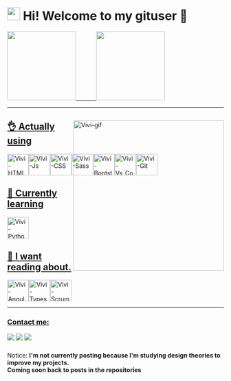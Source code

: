 <!--
**vivianassis/vivianassis** is a ✨ _special_ ✨ repository because its `README.md` (this file) appears on your GitHub profile.

Here are some ideas to get you started:

- 🔭 I’m currently working on ...
- 🌱 I’m currently learning ...
- 👯 I’m looking to collaborate on ...
- 🤔 I’m looking for help with ...
- 💬 Ask me about ...
- 📫 How to reach me: ...
- 😄 Pronouns: ...
- ⚡ Fun fact: ...
-->
#  <img height="30em" src="https://upload.wikimedia.org/wikipedia/commons/b/bf/Front-end-logo-color%402x.png"/> Hi! Welcome to my gituser 🤗    

 <div>
  <a href="https://github.com/vivianassis">
  <img height="160em" src="https://github-readme-stats.vercel.app/api?username=vivianassis&show_icons=true&theme=dracula&include_all_commits=true&count_private=true"/>
  &nbsp&nbsp&nbsp&nbsp&nbsp&nbsp&nbsp&nbsp&nbsp&nbsp
  <img height="160em" src="https://github-readme-stats.vercel.app/api/top-langs/?username=vivianassis&layout=compact&langs_count=16&theme=dracula"/>
    </div><hr/>

  
  <div>
    <img display="flex" margin="0" padding= "0" align="right" alt="Vivi-gif" height="350em" src="https://4.bp.blogspot.com/-T2bVs6xiUks/XHeLMCZlvOI/AAAAAAAUQDU/k-8YrZmX5j4S9VOaOULzqtExdduBcfPtQCLcBGAs/s1600/AW3567431_10.gif">
  </div>    
  
   
  ## 👌 Actually using 
    
  <div style="display: flex" width="50%">
  <img align="center" alt="Vivi-HTML" height="50em" src="https://cdn.jsdelivr.net/gh/devicons/devicon/icons/html5/html5-plain-wordmark.svg">
  <img align="center" alt="Vivi-Js" height="50em" src="https://iconape.com/wp-content/files/ez/353342/svg/javascript-seeklogo.com.svg">
  <img align="center" alt="Vivi-CSS" height="50em" src="https://cdn.jsdelivr.net/gh/devicons/devicon/icons/css3/css3-plain-wordmark.svg">
  <img align="center" alt="Vivi-Sass" height="50em" src="https://cdn.jsdelivr.net/gh/devicons/devicon/icons/sass/sass-original.svg">
  <img align="center" alt="Vivi-Bootstrap" height="50em" src="https://ng-bootstrap.github.io/img/ngb-logo.png">
  <img align="center" alt="Vivi-Vs_Code" height="50em" src="https://res.cloudinary.com/practicaldev/image/fetch/s--HlRNLfSF--/c_imagga_scale,f_auto,fl_progressive,h_1080,q_auto,w_1080/https://dev-to-uploads.s3.amazonaws.com/uploads/articles/lhgvnc0xmaujbgfy3y28.png">
  <img align="center" alt="Vivi-Git" height="50em" src="https://cdn.jsdelivr.net/gh/devicons/devicon/icons/git/git-plain-wordmark.svg"> 
</div>          
                                                                                    
  
 
  ## 🤔 Currently learning 
    
  <div style="display: flex" width="50%"> 
   <img align="center" alt="Vivi-Python" height="50em" src="https://cdn.jsdelivr.net/gh/devicons/devicon/icons/python/python-original-wordmark.svg">
</div> 
  
 ## 👀 I want reading about.
 
  <div style="display: flex" width="50%">
  <img align="center" alt="Vivi-Angular" height="50em" src="https://cdn.jsdelivr.net/gh/devicons/devicon/icons/angularjs/angularjs-plain.svg"> 
  <img align="center" alt="Vivi-Typescript" height="50em" src="https://cdn.jsdelivr.net/gh/devicons/devicon/icons/typescript/typescript-original.svg">    
  <img align="center" alt="Vivi-Scrum" height="50em" src="https://masterfield.devsome.hu/images/s.png">
 </div> <hr/>
 
 ### Contact me:
  <div> 
  <a href="https://www.linkedin.com/in/viviana-assis-573874212/" target="_blank"><img src="https://img.shields.io/badge/-LinkedIn-%230077B5?style=for-the-badge&logo=linkedin&logoColor=white" target="_blank"></a> 
  <a href = "mailto:vivianassis11@gmail.com"><img src="https://img.shields.io/badge/-Gmail-%23333?style=for-the-badge&logo=gmail&logoColor=white" target="_blank"></a>
  <a href="https://www.youtube.com/channel/UC-U5xQGEP6vFC50ed9IJiFQ" target="_blank"><img src="https://img.shields.io/badge/YouTube-FF0000?style=for-the-badge&logo=youtube&logoColor=white" target="_blank"></a>
</div>
 
##### 
Notice: <b>I'm not currently posting because I'm studying design theories to improve my projects. <br>
Coming soon back to posts in the repositories</b>
